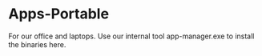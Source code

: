 # Apps-Portable
For our office and laptops. Use our internal tool app-manager.exe to install the binaries here.
